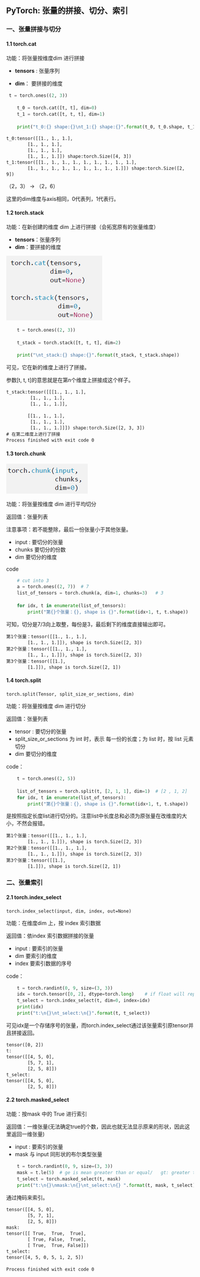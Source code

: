 ## PyTorch: 张量的拼接、切分、索引

### 一、张量拼接与切分

#### 1.1 torch.cat

功能：将张量按维度dim 进行拼接

+ **tensors** : 张量序列

+ **dim**： 要拼接的维度

```python
 t = torch.ones((2, 3))

    t_0 = torch.cat([t, t], dim=0)
    t_1 = torch.cat([t, t, t], dim=1)

    print("t_0:{} shape:{}\nt_1:{} shape:{}".format(t_0, t_0.shape, t_1, t_1.shape))
```

```
t_0:tensor([[1., 1., 1.],
        [1., 1., 1.],
        [1., 1., 1.],
        [1., 1., 1.]]) shape:torch.Size([4, 3])
t_1:tensor([[1., 1., 1., 1., 1., 1., 1., 1., 1.],
        [1., 1., 1., 1., 1., 1., 1., 1., 1.]]) shape:torch.Size([2, 9])
```

（2，3） -> （2，6） 

这里的dim维度与axis相同，0代表列，1代表行。

#### 1.2 torch.stack

功能：在新创建的维度 dim 上进行拼接（会拓宽原有的张量维度）

+ **tensors**：张量序列
+ **dim**：要拼接的维度

![](https://raw.githubusercontent.com/timerring/picgo/master/picbed/image-20221006220254589.png)

```python
    t = torch.ones((2, 3))

    t_stack = torch.stack([t, t, t], dim=2)

    print("\nt_stack:{} shape:{}".format(t_stack, t_stack.shape))
```

可见，它在新的维度上进行了拼接。

参数[t, t, t]的意思就是在第n个维度上拼接成这个样子。

```
t_stack:tensor([[[1., 1., 1.],
         [1., 1., 1.],
         [1., 1., 1.]],

        [[1., 1., 1.],
         [1., 1., 1.],
         [1., 1., 1.]]]) shape:torch.Size([2, 3, 3])
# 在第二维度上进行了拼接
Process finished with exit code 0

```

#### 1.3 torch.chunk

![](https://raw.githubusercontent.com/timerring/picgo/master/picbed/image-20221006222011511.png)

功能：将张量按维度 dim 进行平均切分

返回值：张量列表

注意事项：若不能整除，最后一份张量小于其他张量。

+ input : 要切分的张量
+ chunks 要切分的份数
+ dim 要切分的维度

code

```python
    # cut into 3
    a = torch.ones((2, 7))  # 7
    list_of_tensors = torch.chunk(a, dim=1, chunks=3)   # 3

    for idx, t in enumerate(list_of_tensors):
        print("第{}个张量：{}, shape is {}".format(idx+1, t, t.shape))
```

可知，切分是7/3向上取整，每份是3，最后剩下的维度直接输出即可。

```
第1个张量：tensor([[1., 1., 1.],
        [1., 1., 1.]]), shape is torch.Size([2, 3])
第2个张量：tensor([[1., 1., 1.],
        [1., 1., 1.]]), shape is torch.Size([2, 3])
第3个张量：tensor([[1.],
        [1.]]), shape is torch.Size([2, 1])
```

#### 1.4 torch.split

`torch.split(Tensor, split_size_or_sections, dim)`

功能：将张量按维度 dim 进行切分

返回值：张量列表

+ tensor : 要切分的张量
+ split_size_or_sections 为 int 时，表示
  每一份的长度；为 list 时，按 list 元素切分
+ dim 要切分的维度

code：

```python
    t = torch.ones((2, 5))

    list_of_tensors = torch.split(t, [2, 1, 1], dim=1)  # [2 , 1, 2]
    for idx, t in enumerate(list_of_tensors):
        print("第{}个张量：{}, shape is {}".format(idx+1, t, t.shape))
```

是按照指定长度list进行切分的。注意list中长度总和必须为原张量在改维度的大小，不然会报错。

```
第1个张量：tensor([[1., 1., 1.],
        [1., 1., 1.]]), shape is torch.Size([2, 3])
第2个张量：tensor([[1., 1., 1.],
        [1., 1., 1.]]), shape is torch.Size([2, 3])
第3个张量：tensor([[1.],
        [1.]]), shape is torch.Size([2, 1])
```

### 二、张量索引

#### 2.1 torch.index_select

`torch.index_select(input, dim, index, out=None)`

功能：在维度dim 上，按 index 索引数据

返回值：依index 索引数据拼接的张量

+ input : 要索引的张量
+ dim 要索引的维度
+ index 要索引数据的序号

code：

```python
    t = torch.randint(0, 9, size=(3, 3))
    idx = torch.tensor([0, 2], dtype=torch.long)    # if float will report an error
    t_select = torch.index_select(t, dim=0, index=idx)
    print(idx)
    print("t:\n{}\nt_select:\n{}".format(t, t_select))
```

可见idx是一个存储序号的张量，而torch.index_select通过该张量索引原tensor并且拼接返回。

```
tensor([0, 2])
t:
tensor([[4, 5, 0],
        [5, 7, 1],
        [2, 5, 8]])
t_select:
tensor([[4, 5, 0],
        [2, 5, 8]])
```

#### 2.2 torch.masked_select

功能：按mask 中的 True 进行索引

返回值：一维张量(无法确定true的个数，因此也就无法显示原来的形状，因此这里返回一维张量)

+ input : 要索引的张量
+ mask 与 input 同形状的布尔类型张量

```python
    t = torch.randint(0, 9, size=(3, 3))
    mask = t.le(5)  # ge is mean greater than or equal/   gt: greater than  le  lt
    t_select = torch.masked_select(t, mask)
    print("t:\n{}\nmask:\n{}\nt_select:\n{} ".format(t, mask, t_select))
```

通过掩码来索引。

```
tensor([[4, 5, 0],
        [5, 7, 1],
        [2, 5, 8]])
mask:
tensor([[ True,  True,  True],
        [ True, False,  True],
        [ True,  True, False]])
t_select:
tensor([4, 5, 0, 5, 1, 2, 5]) 

Process finished with exit code 0
```

